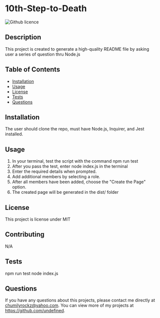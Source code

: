 # 10th-Step-to-Death

![Github licence](http://img.shields.io/badge/license-MIT-blue.svg)
    
## Description 
This project is created to generate a high-quality README file by asking user a series of question thru Node.js
## Table of Contents
* [Installation](#installation)
* [Usage](#usage)
* [License](#license)
* [Tests](#tests)
* [Questions](#questions)

## Installation 
The user should clone the repo, must have Node.js, Inquirer, and Jest installed.

## Usage 
1. In your terminal, test the script with the command npm run test
2. After you pass the test, enter node index.js in the terminal
3. Enter the required details when prompted.
4. Add additional members by selecting a role.
5. After all members have been added, choose the "Create the Page" option.
6. The created page will be generated in the dist/ folder




## License 
This project is license under MIT

## Contributing 
N/A

## Tests
npm run test
node index.js
    
## Questions
If you have any questions about this projects, please contact me directly at chumilyrockz@yahoo.com. You can view more of my projects at https://github.com/undefined.
  
